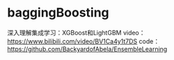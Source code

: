 # baggingBoosting
深入理解集成学习：XGBoost和LightGBM
video：https://www.bilibili.com/video/BV1Ca4y1t7DS
code：https://github.com/BackyardofAbela/EnsembleLearning

